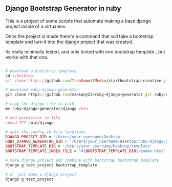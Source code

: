 ## Django Bootstrap Generator in ruby

This is a project of some scripts that automate making a base django project inside of a virtualenv. 

Once the project is made there's a command that will take a bootstrap template and turn it into the django project that was created.

Its really minimally tested, and only tested with one bootstrap template...but works with that one.


```ruby

# download a bootstrap template 
cd ~/Desktop
git clone https://github.com/IronSummitMedia/startbootstrap-creative.git bootstrap_template

# download ruby-django-generator
git clone https://github.com/mzakany23/ruby-django-generator.git ruby-django-generator

# copy the django file to path
mv ruby-django-generator/django /bin

# add permission to file
chmod 777 /bin/django

# edit the config.rb file locations
DJANGO_PROJECT_DIR = '/Users/your_username/Desktop'
RUBY_DJANGO_GENERATOR_DIR = '/Users/your_username/Desktop/ruby-django-generator'
BOOTSTRAP_TEMPLATE_DIR = '/Users/your_username/Desktop/template'
BOOTSTRAP_TEMPLATE_INDEX_FILE = "#{BOOTSTRAP_TEMPLATE_DIR}/index.html"

# make django project and combine with bootstrap bootstrap_template
django g test_project bootstrap_template

# or just make a django project
django g test_project


```